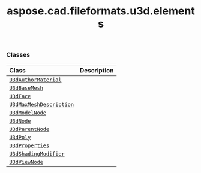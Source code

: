 ﻿---
title: aspose.cad.fileformats.u3d.elements
second_title: Aspose.CAD for Python via .NET API References
description: 
type: docs
weight: 10
url: /aspose.cad.fileformats.u3d.elements/
is_root: false
---



### Classes
| Class | Description |
| :- | :- |
| [`U3dAuthorMaterial`](/cad/python-net/aspose.cad.fileformats.u3d.elements/u3dauthormaterial) |  |
| [`U3dBaseMesh`](/cad/python-net/aspose.cad.fileformats.u3d.elements/u3dbasemesh) |  |
| [`U3dFace`](/cad/python-net/aspose.cad.fileformats.u3d.elements/u3dface) |  |
| [`U3dMaxMeshDescription`](/cad/python-net/aspose.cad.fileformats.u3d.elements/u3dmaxmeshdescription) |  |
| [`U3dModelNode`](/cad/python-net/aspose.cad.fileformats.u3d.elements/u3dmodelnode) |  |
| [`U3dNode`](/cad/python-net/aspose.cad.fileformats.u3d.elements/u3dnode) |  |
| [`U3dParentNode`](/cad/python-net/aspose.cad.fileformats.u3d.elements/u3dparentnode) |  |
| [`U3dPoly`](/cad/python-net/aspose.cad.fileformats.u3d.elements/u3dpoly) |  |
| [`U3dProperties`](/cad/python-net/aspose.cad.fileformats.u3d.elements/u3dproperties) |  |
| [`U3dShadingModifier`](/cad/python-net/aspose.cad.fileformats.u3d.elements/u3dshadingmodifier) |  |
| [`U3dViewNode`](/cad/python-net/aspose.cad.fileformats.u3d.elements/u3dviewnode) |  |


